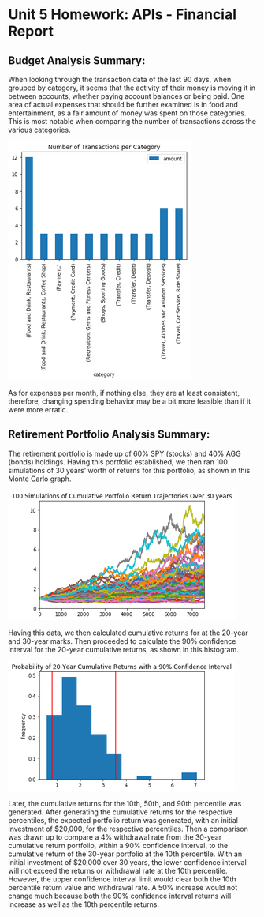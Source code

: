 # Unit 5 Homework: APIs - Financial Report

## Budget Analysis Summary:

When looking through the transaction data of the last 90 days, when grouped by category, it seems that the activity of their money is moving it in between accounts, whether paying account balances or being paid. One area of actual expenses that should be further examined is in food and entertainment, as a fair amount of money was spent on those categories. This is most notable when comparing the number of transactions across the various categories. 

![](category_spending_transactions.png)

As for expenses per month, if nothing else, they are at least consistent, therefore, changing spending behavior may be a bit more feasible than if it were more erratic.

## Retirement Portfolio Analysis Summary:

The retirement portfolio is made up of 60% SPY (stocks) and 40% AGG (bonds) holdings. Having this portfolio established, we then ran 100 simulations of 30 years’ worth of returns for this portfolio, as shown in this Monte Carlo graph. 

![](portfolio_cumulative_returns.png)

Having this data, we then calculated cumulative returns for at the 20-year and 30-year marks. Then proceeded to calculate the 90% confidence interval for the 20-year cumulative returns, as shown in this histogram. 

![](twenty_year_cumulative_returns.png)

Later, the cumulative returns for the 10th, 50th, and 90th percentile was generated. After generating the cumulative returns for the respective percentiles, the expected portfolio return was generated, with an initial investment of $20,000, for the respective percentiles. Then a comparison was drawn up to compare a 4% withdrawal rate from the 30-year cumulative return portfolio, within a 90% confidence interval, to the cumulative return of the 30-year portfolio at the 10th percentile. With an initial investment of $20,000 over 30 years, the lower confidence interval will not exceed the returns or withdrawal rate at the 10th percentile. However, the upper confidence interval limit would clear both the 10th percentile return value and withdrawal rate. A 50% increase would not change much because both the 90% confidence interval returns will increase as well as the 10th percentile returns. 